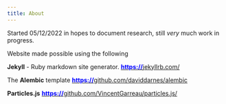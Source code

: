 ```yaml
---
title: About
---
```


Started 05/12/2022 in hopes to document research, still _very_ much work in progress.


Website made possible using the following

<b>Jekyll</b> - Ruby markdown site generator. 
<a href="https://jekyllrb.com"><b style="color: blue;">https://</b>jekyllrb.com/</a>


The <b>Alembic</b> template
<a href="https://github.com/daviddarnes/alembic"><b style="color: blue;">https://</b>github.com/daviddarnes/alembic</a>


<b>Particles.js</b> 
<a href="https://github.com/VincentGarreau/particles.js/"><b style="color: blue;">https://</b>github.com/VincentGarreau/particles.js/</a>

<script src="https://cdn.jsdelivr.net/particles.js/2.0.0/particles.min.js"></script>
<script src="https://ozmitter.github.io/assets/scripts/test.js"></script>
